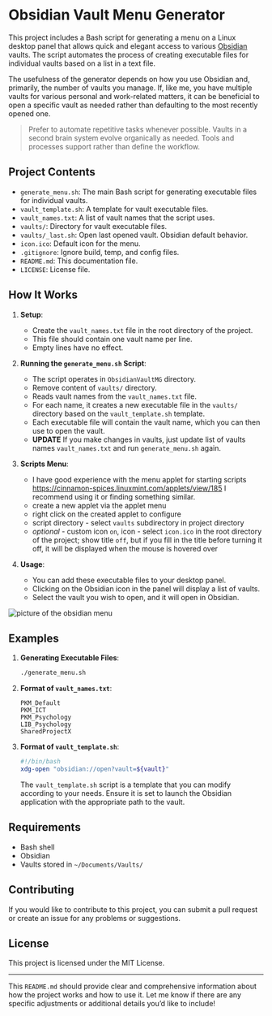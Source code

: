 # Obsidian Vault Menu Generator

This project includes a Bash script for generating a menu on a Linux desktop panel that allows quick and elegant access to various [Obsidian](https://obsidian.md/) vaults. The script automates the process of creating executable files for individual vaults based on a list in a text file.

The usefulness of the generator depends on how you use Obsidian and, primarily, the number of vaults you manage. If, like me, you have multiple vaults for various personal and work-related matters, it can be beneficial to open a specific vault as needed rather than defaulting to the most recently opened one.

> Prefer to automate repetitive tasks whenever possible. 
> Vaults in a second brain system evolve organically as needed. 
> Tools and processes support rather than define the workflow.

## Project Contents

- `generate_menu.sh`: The main Bash script for generating executable files for individual vaults.
- `vault_template.sh`: A template for vault executable files.
- `vault_names.txt`: A list of vault names that the script uses.
- `vaults/`: Directory for vault executable files.
- `vaults/_last.sh`: Open last opened vault. Obsidian default behavior.
- `icon.ico`: Default icon for the menu.
- `.gitignore`: Ignore build, temp, and config files.
- `README.md`: This documentation file.
- `LICENSE`: License file.


## How It Works

1. **Setup**:
   - Create the `vault_names.txt` file in the root directory of the project. 
   - This file should contain one vault name per line. 
   - Empty lines have no effect.

2. **Running the `generate_menu.sh` Script**:
   - The script operates in `ObsidianVaultMG` directory.
   - Remove content of `vaults/` directory.
   - Reads vault names from the `vault_names.txt` file.
   - For each name, it creates a new executable file in the `vaults/` directory based on the `vault_template.sh` template.
   - Each executable file will contain the vault name, which you can then use to open the vault.
   - **UPDATE** If you make changes in vaults, just update list of vaults names `vault_names.txt` and run `generate_menu.sh` again.

3. **Scripts Menu**:
   - I have good experience with the menu applet for starting scripts https://cinnamon-spices.linuxmint.com/applets/view/185 I recommend using it or finding something similar.
   - create a new applet via the applet menu
   - right click on the created applet to configure
   - script directory - select `vaults` subdirectory in project directory
   - *optional* - custom icon `on`, icon - select `icon.ico` in the root directory of the project; show title `off`, but if you fill in the title before turning it off, it will be displayed when the mouse is hovered over

3. **Usage**:
   - You can add these executable files to your desktop panel.
   - Clicking on the Obsidian icon in the panel will display a list of vaults.
   - Select the vault you wish to open, and it will open in Obsidian.

![picture of the obsidian menu](https://i.imgur.com/rX6QEl8.png)


## Examples

1. **Generating Executable Files**:
   ```bash
   ./generate_menu.sh
   ```

2. **Format of `vault_names.txt`**:
   ```
   PKM_Default
   PKM_ICT
   PKM_Psychology
   LIB_Psychology
   SharedProjectX
   
   ```

3. **Format of `vault_template.sh`**:
   ```bash
   #!/bin/bash
   xdg-open "obsidian://open?vault=${vault}"
   ```

   The `vault_template.sh` script is a template that you can modify according to your needs. Ensure it is set to launch the Obsidian application with the appropriate path to the vault.

## Requirements

- Bash shell
- Obsidian
- Vaults stored in `~/Documents/Vaults/`

## Contributing

If you would like to contribute to this project, you can submit a pull request or create an issue for any problems or suggestions.

## License

This project is licensed under the MIT License.

---

This `README.md` should provide clear and comprehensive information about how the project works and how to use it. Let me know if there are any specific adjustments or additional details you’d like to include!